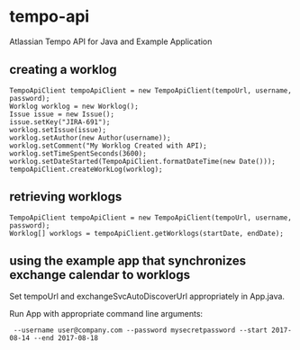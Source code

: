 # tempo-api
Atlassian Tempo API for Java and Example Application

## creating a worklog

    TempoApiClient tempoApiClient = new TempoApiClient(tempoUrl, username, password);
    Worklog worklog = new Worklog();
    Issue issue = new Issue();
    issue.setKey("JIRA-691");
    worklog.setIssue(issue);
    worklog.setAuthor(new Author(username));
    worklog.setComment("My Worklog Created with API);
    worklog.setTimeSpentSeconds(3600);
    worklog.setDateStarted(TempoApiClient.formatDateTime(new Date()));
    tempoApiClient.createWorkLog(worklog);

## retrieving worklogs
    TempoApiClient tempoApiClient = new TempoApiClient(tempoUrl, username, password);
    Worklog[] worklogs = tempoApiClient.getWorklogs(startDate, endDate);

## using the example app that synchronizes exchange calendar to worklogs

Set tempoUrl and exchangeSvcAutoDiscoverUrl appropriately in App.java.

Run App with appropriate command line arguments:

     --username user@company.com --password mysecretpassword --start 2017-08-14 --end 2017-08-18 
